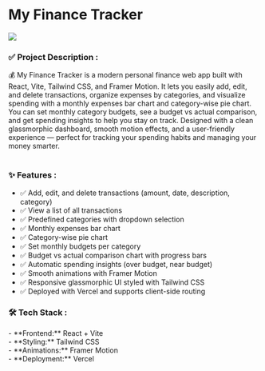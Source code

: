 <h1>My Finance Tracker</h1> 
<img src="/public/dashboard.jpeg "/>
<h3>✅ Project Description : </h3> 
💰 My Finance Tracker is a modern personal finance web app built with React, Vite, Tailwind CSS, and Framer Motion. It lets you easily add, edit, and delete transactions, organize expenses by categories, and visualize spending with a monthly expenses bar chart and category-wise pie chart. You can set monthly category budgets, see a budget vs actual comparison, and get spending insights to help you stay on track. Designed with a clean glassmorphic dashboard, smooth motion effects, and a user-friendly experience — perfect for tracking your spending habits and managing your money smarter.

<br/>
<br/>
<h3>✨ Features : </h3> 

- ✅ Add, edit, and delete transactions (amount, date, description, category)<br/>
- ✅ View a list of all transactions<br/>
- ✅ Predefined categories with dropdown selection<br/>
- ✅ Monthly expenses bar chart<br/>
- ✅ Category-wise pie chart<br/>
- ✅ Set monthly budgets per category<br/>
- ✅ Budget vs actual comparison chart with progress bars<br/>
- ✅ Automatic spending insights (over budget, near budget)<br/>
- ✅ Smooth animations with Framer Motion<br/>
- ✅ Responsive glassmorphic UI styled with Tailwind CSS<br/>
- ✅ Deployed with Vercel and supports client-side routing<br/>

<h3>🛠️ Tech Stack  : </h3> 
- **Frontend:** React + Vite<br/>
- **Styling:** Tailwind CSS<br/>
- **Animations:** Framer Motion<br/>
- **Deployment:** Vercel<br/>
<br/>

